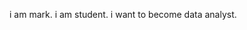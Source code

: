 i am mark. i am student. i want to become data analyst.

<!---
myamin0516/myamin0516 is a ✨ special ✨ repository because its `README.md` (this file) appears on your GitHub profile.
You can click the Preview link to take a look at your changes.
--->
